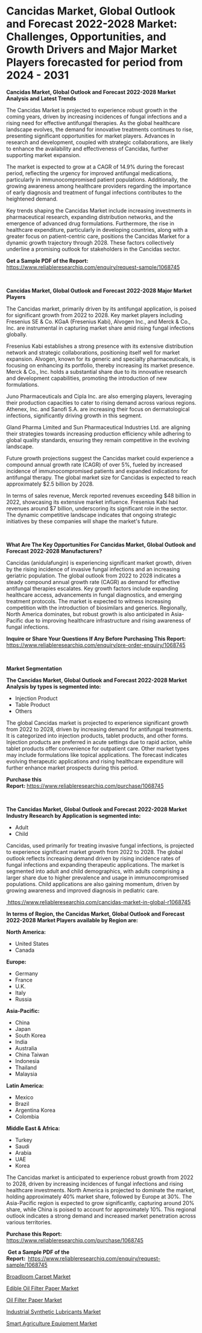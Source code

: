 <p><h1>Cancidas Market, Global Outlook and Forecast 2022-2028 Market: Challenges, Opportunities, and Growth Drivers and Major Market Players forecasted for period from 2024 - 2031</h1></p><p><strong>Cancidas Market, Global Outlook and Forecast 2022-2028 Market Analysis and Latest Trends</strong></p>
<p><p>The Cancidas Market is projected to experience robust growth in the coming years, driven by increasing incidences of fungal infections and a rising need for effective antifungal therapies. As the global healthcare landscape evolves, the demand for innovative treatments continues to rise, presenting significant opportunities for market players. Advances in research and development, coupled with strategic collaborations, are likely to enhance the availability and effectiveness of Cancidas, further supporting market expansion.</p><p>The market is expected to grow at a CAGR of 14.9% during the forecast period, reflecting the urgency for improved antifungal medications, particularly in immunocompromised patient populations. Additionally, the growing awareness among healthcare providers regarding the importance of early diagnosis and treatment of fungal infections contributes to the heightened demand.</p><p>Key trends shaping the Cancidas Market include increasing investments in pharmaceutical research, expanding distribution networks, and the emergence of advanced drug formulations. Furthermore, the rise in healthcare expenditure, particularly in developing countries, along with a greater focus on patient-centric care, positions the Cancidas Market for a dynamic growth trajectory through 2028. These factors collectively underline a promising outlook for stakeholders in the Cancidas sector.</p></p>
<p><strong>Get a Sample PDF of the Report:&nbsp;</strong> <a href="https://www.reliableresearchiq.com/enquiry/request-sample/1068745">https://www.reliableresearchiq.com/enquiry/request-sample/1068745</a></p>
<p>&nbsp;</p>
<p><strong>Cancidas Market, Global Outlook and Forecast 2022-2028 Major Market Players</strong></p>
<p><p>The Cancidas market, primarily driven by its antifungal application, is poised for significant growth from 2022 to 2028. Key market players including Fresenius SE & Co. KGaA (Fresenius Kabi), Alvogen Inc., and Merck & Co., Inc. are instrumental in capturing market share amid rising fungal infections globally.</p><p>Fresenius Kabi establishes a strong presence with its extensive distribution network and strategic collaborations, positioning itself well for market expansion. Alvogen, known for its generic and specialty pharmaceuticals, is focusing on enhancing its portfolio, thereby increasing its market presence. Merck & Co., Inc. holds a substantial share due to its innovative research and development capabilities, promoting the introduction of new formulations.</p><p>Juno Pharmaceuticals and Cipla Inc. are also emerging players, leveraging their production capacities to cater to rising demand across various regions. Athenex, Inc. and Sanofi S.A. are increasing their focus on dermatological infections, significantly driving growth in this segment.</p><p>Gland Pharma Limited and Sun Pharmaceutical Industries Ltd. are aligning their strategies towards increasing production efficiency while adhering to global quality standards, ensuring they remain competitive in the evolving landscape.</p><p>Future growth projections suggest the Cancidas market could experience a compound annual growth rate (CAGR) of over 5%, fueled by increased incidence of immunocompromised patients and expanded indications for antifungal therapy. The global market size for Cancidas is expected to reach approximately $2.5 billion by 2028.</p><p>In terms of sales revenue, Merck reported revenues exceeding $48 billion in 2022, showcasing its extensive market influence. Fresenius Kabi had revenues around $7 billion, underscoring its significant role in the sector. The dynamic competitive landscape indicates that ongoing strategic initiatives by these companies will shape the market's future.</p></p>
<p>&nbsp;</p>
<p><strong>What Are The Key Opportunities For Cancidas Market, Global Outlook and Forecast 2022-2028 Manufacturers?</strong></p>
<p><p>Cancidas (anidulafungin) is experiencing significant market growth, driven by the rising incidence of invasive fungal infections and an increasing geriatric population. The global outlook from 2022 to 2028 indicates a steady compound annual growth rate (CAGR) as demand for effective antifungal therapies escalates. Key growth factors include expanding healthcare access, advancements in fungal diagnostics, and emerging treatment protocols. The market is expected to witness increasing competition with the introduction of biosimilars and generics. Regionally, North America dominates, but robust growth is also anticipated in Asia-Pacific due to improving healthcare infrastructure and rising awareness of fungal infections.</p></p>
<p><strong>Inquire or Share Your Questions If Any Before Purchasing This Report:</strong> <a href="https://www.reliableresearchiq.com/enquiry/pre-order-enquiry/1068745">https://www.reliableresearchiq.com/enquiry/pre-order-enquiry/1068745</a></p>
<p>&nbsp;</p>
<p><strong>Market Segmentation</strong></p>
<p><strong>The Cancidas Market, Global Outlook and Forecast 2022-2028 Market Analysis by types is segmented into:</strong></p>
<p><ul><li>Injection Product</li><li>Table Product</li><li>Others</li></ul></p>
<p><p>The global Cancidas market is projected to experience significant growth from 2022 to 2028, driven by increasing demand for antifungal treatments. It is categorized into injection products, tablet products, and other forms. Injection products are preferred in acute settings due to rapid action, while tablet products offer convenience for outpatient care. Other market types may include formulations like topical applications. The forecast indicates evolving therapeutic applications and rising healthcare expenditure will further enhance market prospects during this period.</p></p>
<p><strong>Purchase this Report:&nbsp;</strong><a href="https://www.reliableresearchiq.com/purchase/1068745">https://www.reliableresearchiq.com/purchase/1068745</a></p>
<p>&nbsp;</p>
<p><strong>The Cancidas Market, Global Outlook and Forecast 2022-2028 Market Industry Research by Application is segmented into:</strong></p>
<p><ul><li>Adult</li><li>Child</li></ul></p>
<p><p>Cancidas, used primarily for treating invasive fungal infections, is projected to experience significant market growth from 2022 to 2028. The global outlook reflects increasing demand driven by rising incidence rates of fungal infections and expanding therapeutic applications. The market is segmented into adult and child demographics, with adults comprising a larger share due to higher prevalence and usage in immunocompromised populations. Child applications are also gaining momentum, driven by growing awareness and improved diagnosis in pediatric care.</p></p>
<p><a href="https://www.reliableresearchiq.com/cancidas-market-in-global-r1068745">&nbsp;https://www.reliableresearchiq.com/cancidas-market-in-global-r1068745</a></p>
<p><strong>In terms of Region, the Cancidas Market, Global Outlook and Forecast 2022-2028 Market Players available by Region are:</strong></p>
<p>
    <p> <strong> North America: </strong>
        <ul>
            <li>United States</li>
            <li>Canada</li>
        </ul>
        </p> 
    <p> <strong> Europe: </strong>
        <ul>
            <li>Germany</li>
            <li>France</li>
            <li>U.K.</li>
            <li>Italy</li>
            <li>Russia</li>
        </ul>
        </p> 
    <p> <strong> Asia-Pacific: </strong>
        <ul>
            <li>China</li>
            <li>Japan</li>
            <li>South Korea</li>
            <li>India</li>
            <li>Australia</li>
            <li>China Taiwan</li>
            <li>Indonesia</li>
            <li>Thailand</li>
            <li>Malaysia</li>
        </ul>
        </p> 
    <p> <strong> Latin America: </strong>
        <ul>
            <li>Mexico</li>
            <li>Brazil</li>
            <li>Argentina Korea</li>
            <li>Colombia</li>
        </ul>
        </p> 
    <p> <strong> Middle East & Africa: </strong>
        <ul>
            <li>Turkey</li>
            <li>Saudi</li>
            <li>Arabia</li>
            <li>UAE</li>
            <li>Korea</li>
        </ul>
    </p>
    </p>
<p><p>The Cancidas market is anticipated to experience robust growth from 2022 to 2028, driven by increasing incidences of fungal infections and rising healthcare investments. North America is projected to dominate the market, holding approximately 40% market share, followed by Europe at 30%. The Asia-Pacific region is expected to grow significantly, capturing around 20% share, while China is poised to account for approximately 10%. This regional outlook indicates a strong demand and increased market penetration across various territories.</p></p>
<p><strong>Purchase this Report: </strong><a href="https://www.reliableresearchiq.com/purchase/1068745">https://www.reliableresearchiq.com/purchase/1068745</a></p>
<p>&nbsp;<strong>Get a Sample PDF of the Report:&nbsp;&nbsp;</strong><a href="https://www.reliableresearchiq.com/enquiry/request-sample/1068745">https://www.reliableresearchiq.com/enquiry/request-sample/1068745</a></p>
<p><strong></strong></p>
<p><p><a href="https://www.linkedin.com/pulse/broadloom-carpet-market-size-growth-industry-analysis-segmentation-d6mlc?trackingId=plWhn86iRwCUC5ES%2BlGS5Q%3D%3D">Broadloom Carpet Market</a></p><p><a href="https://medium.com/@welsonwiden94552/this-edible-oil-filter-paper-market-research-report-evaluates-the-key-market-trends-drivers-and-dc6753afc18e?postPublishedType=initial">Edible Oil Filter Paper Market</a></p><p><a href="https://medium.com/@welsonwiden94552/the-global-market-overview-of-the-oil-filter-paper-market-provides-a-unique-perspective-on-the-3a2ede3c62d2">Oil Filter Paper Market</a></p><p><a href="https://issuu.com/reportprime-2/docs/industrial-synthetic-lubricants-mar_75df668689ed3d">Industrial Synthetic Lubricants Market</a></p><p><a href="https://www.linkedin.com/pulse/smart-agriculture-equipment-market-share-new-trends-analysis-xog7f?trackingId=bAtGPPoRS1OtdtGCaVFkzw%3D%3D">Smart Agriculture Equipment Market</a></p></p>
